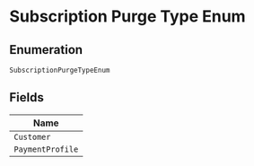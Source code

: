 
# Subscription Purge Type Enum

## Enumeration

`SubscriptionPurgeTypeEnum`

## Fields

| Name |
|  --- |
| `Customer` |
| `PaymentProfile` |

